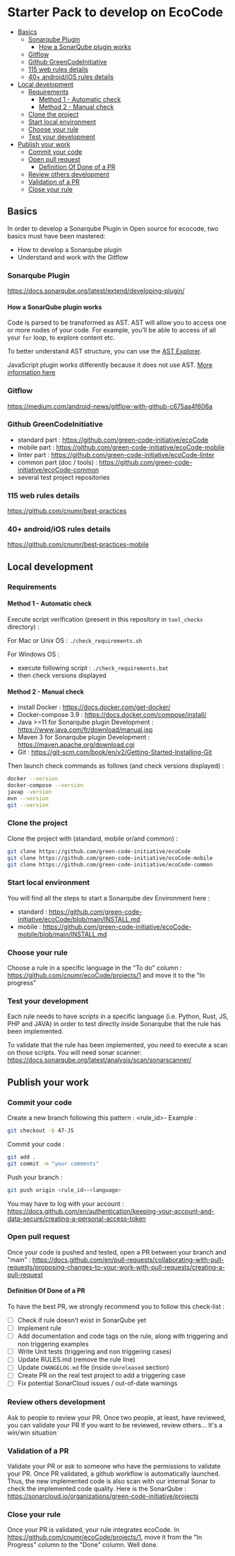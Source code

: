 # Starter Pack to develop on EcoCode

- [Basics](#basics)
  - [Sonarqube Plugin](#sonarqube-plugin)
    - [How a SonarQube plugin works](#how-a-sonarqube-plugin-works)
  - [Gitflow](#gitflow)
  - [Github GreenCodeInitiative](#github-greencodeinitiative)
  - [115 web rules details](#115-web-rules-details)
  - [40+ android/iOS rules details](#40-androidios-rules-details)
- [Local development](#local-development)
  - [Requirements](#requirements)
    - [Method 1 - Automatic check](#method-1---automatic-check)
    - [Method 2 - Manual check](#method-2---manual-check)
  - [Clone the project](#clone-the-project)
  - [Start local environment](#start-local-environment)
  - [Choose your rule](#choose-your-rule)
  - [Test your development](#test-your-development)
- [Publish your work](#publish-your-work)
  - [Commit your code](#commit-your-code)
  - [Open pull request](#open-pull-request)
    - [Definition Of Done of a PR](#definition-of-done-of-a-pr)
  - [Review others development](#review-others-development)
  - [Validation of a PR](#validation-of-a-pr)
  - [Close your rule](#close-your-rule)

## Basics

In order to develop a Sonarqube Plugin in Open source for ecocode, two basics must have been mastered:

- How to develop a Sonarqube plugin
- Understand and work with the Gitflow

### Sonarqube Plugin

<https://docs.sonarqube.org/latest/extend/developing-plugin/>

#### How a SonarQube plugin works

Code is parsed to be transformed as AST. AST will allow you to access one or more nodes of your code.
For example, you’ll be able to access of all your `for` loop, to explore content etc.

To better understand AST structure, you can use the [AST Explorer](https://astexplorer.net/).

JavaScript plugin works differently because it does not use AST. [More information here](javascript-plugin/README.md)

### Gitflow

<https://medium.com/android-news/gitflow-with-github-c675aa4f606a>

### Github GreenCodeInitiative

- standard part : <https://github.com/green-code-initiative/ecoCode>
- mobile part : <https://github.com/green-code-initiative/ecoCode-mobile>
- linter part : <https://github.com/green-code-initiative/ecoCode-linter>
- common part (doc / tools) : <https://github.com/green-code-initiative/ecoCode-common>
- several test project repositories

### 115 web rules details

<https://github.com/cnumr/best-practices>

### 40+ android/iOS rules details

<https://github.com/cnumr/best-practices-mobile>

## Local development

### Requirements

#### Method 1 - Automatic check

Execute script verification (present in this repository in `tool_checks` directory) :

For Mac or Unix OS : `./check_requirements.sh`

For Windows OS :

- execute following script : `./check_requirements.bat`
- then check versions displayed

#### Method 2 - Manual check

- install Docker : <https://docs.docker.com/get-docker/>
- Docker-compose 3.9 : <https://docs.docker.com/compose/install/>
- Java >=11 for Sonarqube plugin Development : <https://www.java.com/fr/download/manual.jsp>
- Maven 3 for Sonarqube plugin Development : <https://maven.apache.org/download.cgi>
- Git : <https://git-scm.com/book/en/v2/Getting-Started-Installing-Git>

Then launch check commands as follows (and check versions displayed) :

```sh
docker --version
docker-compose --version
javap -version
mvn --version
git --version
```

### Clone the project

Clone the project with (standard, mobile or/and common) :

```sh
git clone https://github.com/green-code-initiative/ecoCode
git clone https://github.com/green-code-initiative/ecoCode-mobile
git clone https://github.com/green-code-initiative/ecoCode-common
```

### Start local environment

You will find all the steps to start a Sonarqube dev Environment here :

- standard : <https://github.com/green-code-initiative/ecoCode/blob/main/INSTALL.md>
- mobile : <https://github.com/green-code-initiative/ecoCode-mobile/blob/main/INSTALL.md>

### Choose your rule

Choose a rule in a specific language in the "To do" column : <https://github.com/cnumr/ecoCode/projects/1> and move it to the "In progress"

### Test your development

Each rule needs to have scripts in a specific language (i.e. Python, Rust, JS, PHP and JAVA) in order to test directly inside Sonarqube that the rule has been implemented.

To validate that the rule has been implemented, you need to execute a scan on those scripts. You will need sonar scanner: <https://docs.sonarqube.org/latest/analysis/scan/sonarscanner/>

## Publish your work

### Commit your code

Create a new branch following this pattern : <rule_id>-<language>
Example :

```sh
git checkout -b 47-JS
```

Commit your code :

```sh
git add .
git commit -m "your comments"
```

Push your branch :

```sh
git push origin <rule_id>-<language>
```

You may have to log with your account : <https://docs.github.com/en/authentication/keeping-your-account-and-data-secure/creating-a-personal-access-token>

### Open pull request

Once your code is pushed and tested, open a PR between your branch and "main" : <https://docs.github.com/en/pull-requests/collaborating-with-pull-requests/proposing-changes-to-your-work-with-pull-requests/creating-a-pull-request>

#### Definition Of Done of a PR

To have the best PR, we strongly recommend you to follow this check-list :

- [ ] Check if rule doesn't exist in SonarQube yet
- [ ] Implement rule
- [ ] Add documentation and code tags on the rule, along with triggering and non triggering examples
- [ ] Write Unit tests (triggering and non triggering cases)
- [ ] Update RULES.md (remove the rule line)
- [ ] Update `CHANGELOG.md` file (inside `Unreleased` section)
- [ ] Create PR on the real test project to add a triggering case
- [ ] Fix potential SonarCloud issues / out-of-date warnings

### Review others development

Ask to people to review your PR. Once two people, at least, have reviewed, you can validate your PR
If you want to be reviewed, review others... It's a win/win situation

### Validation of a PR

Validate your PR or ask to someone who have the permissions to validate your PR.
Once PR validated, a github workflow is automatically launched. Thus, the new implemented code is also scan with our internal Sonar to check the implemented code quality.
Here is the SonarQube : <https://sonarcloud.io/organizations/green-code-initiative/projects>

### Close your rule

Once your PR is validated, your rule integrates ecoCode. In <https://github.com/cnumr/ecoCode/projects/1>, move it from the "In Progress" column to the "Done" column.
Well done.
